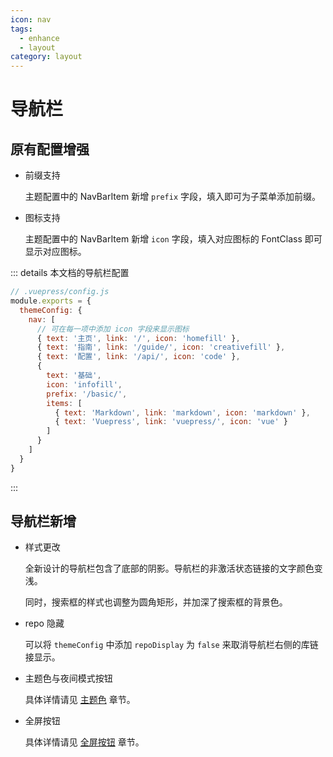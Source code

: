```yaml
---
icon: nav
tags: 
  - enhance
  - layout
category: layout
---
```


# 导航栏

## 原有配置增强

- 前缀支持

  主题配置中的 NavBarItem 新增 `prefix` 字段，填入即可为子菜单添加前缀。

- 图标支持

  主题配置中的 NavBarItem 新增 `icon` 字段，填入对应图标的 FontClass 即可显示对应图标。

::: details 本文档的导航栏配置

```js {4-18}
// .vuepress/config.js
module.exports = {
  themeConfig: {
    nav: [
      // 可在每一项中添加 icon 字段来显示图标
      { text: '主页', link: '/', icon: 'homefill' },
      { text: '指南', link: '/guide/', icon: 'creativefill' },
      { text: '配置', link: '/api/', icon: 'code' },
      {
        text: '基础',
        icon: 'infofill',
        prefix: '/basic/',
        items: [
          { text: 'Markdown', link: 'markdown', icon: 'markdown' },
          { text: 'Vuepress', link: 'vuepress/', icon: 'vue' }
        ]
      }
    ]
  }
}
```

:::

## 导航栏新增

- 样式更改

  全新设计的导航栏包含了底部的阴影。导航栏的非激活状态链接的文字颜色变浅。

  同时，搜索框的样式也调整为圆角矩形，并加深了搜索框的背景色。

- repo 隐藏

  可以将 `themeConfig` 中添加 `repoDisplay` 为 `false` 来取消导航栏右侧的库链接显示。

- 主题色与夜间模式按钮

  具体详情请见 [主题色](../feature/themecolor.md) 章节。

- 全屏按钮

  具体详情请见 [全屏按钮](../feature/fullscreen.md) 章节。
